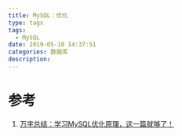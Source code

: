 ```yaml
---
title: MySQL：优化
type: tags
tags:
  - MySQL
date: 2019-05-10 14:37:51
categories: 数据库
description:
---
```


# 参考 #
1. [万字总结：学习MySQL优化原理，这一篇就够了！](<https://dbaplus.cn/news-155-1531-1.html>)
